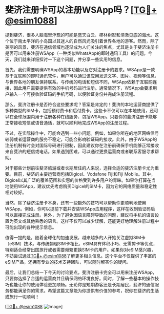 # 斐济注册卡可以注册WSApp吗？[[TG💪+ @esim1088](https://t.me/s/esim1088)]

提到斐济，很多人脑海里浮现的可能是蓝天白云、椰林树影和清澈见底的海水。这个位于南太平洋的小岛国以其迷人的自然风光吸引着世界各地的游客。然而，除了美丽的风景，斐济在通信领域也逐渐成为人们关注的焦点，尤其是关于斐济注册卡是否可以用来注册WSApp（一种类似WhatsApp的即时通讯工具）的问题。今天，我们就来详细探讨一下这个问题，并分享一些实用的信息。

首先，我们需要明确WSApp的基本功能以及它对注册卡的要求。WSApp是一款基于互联网的即时通讯软件，用户可以通过该应用发送文字、图片、视频等信息，与世界各地的朋友保持联系。与传统的电话和短信不同，WSApp依赖于互联网连接，因此用户需要提供有效的手机号码进行注册。通常情况下，WSApp会要求用户输入一个可接收验证码的手机号码，以便验证身份并完成注册流程。

那么，斐济注册卡是否符合这些要求呢？答案是肯定的！斐济的本地运营商提供了多种类型的SIM卡，包括预付费卡和后付费卡。这些卡不仅可以在本地使用，还可以在全球范围内用于注册各种在线服务，包括WSApp。只要你的斐济注册卡能够正常接收短信或语音通话，就可以顺利地完成WSApp的注册过程。

不过，在实际操作中，可能会遇到一些小问题。例如，如果你所在的地区网络信号较弱或者运营商的服务不稳定，可能会影响验证码的接收。此外，由于WSApp的注册机制有时会对国际号码进行限制，因此建议你在注册前确保手机能够正常接收来自斐济的短信或电话。如果遇到困难，可以通过更换运营商或者联系客服寻求帮助。

对于那些计划前往斐济旅游或者长期居住的人来说，选择合适的斐济注册卡尤为重要。目前，斐济的主要运营商包括Digicel、Vodafone Fiji和Fiji Mobile。其中，Digicel以其广泛的覆盖范围和实惠的价格受到许多用户的青睐。如果你打算在当地使用WSApp，建议优先考虑购买Digicel的SIM卡，因为它的网络质量和稳定性相对较好。

当然，除了斐济注册卡本身，还有一些额外的技巧可以帮助你更顺利地使用WSApp。例如，你可以提前下载并安装WSApp应用程序，这样在收到验证码后可以直接完成注册。另外，为了避免因语言障碍导致的问题，建议将手机的语言设置为英文或其他熟悉的语言。这样不仅可以减少误解，还能更好地理解注册过程中可能出现的各种提示信息。

值得一提的是，随着全球化的加速发展，越来越多的人开始关注虚拟SIM卡（eSIM）技术。与传统物理SIM卡相比，eSIM具有体积小巧、无需剪卡等优点，特别适合经常出国旅行或者需要频繁更换SIM卡的用户。如果你对eSIM感兴趣，不妨尝试通过[TG💪+ @esim1088](https://t.me/s/esim1088)了解更多相关信息。这个平台不仅提供了丰富的eSIM产品，还拥有专业的技术支持团队，可以随时解答你的疑问。

最后，让我们总结一下今天的讨论要点。斐济注册卡完全可以用来注册WSApp，只要你选择了合适的运营商并且确保网络环境良好。同时，了解一些基本的操作技巧也能让你的使用体验更加顺畅。无论你是短期游客还是长期居民，斐济的通信服务都能满足你的需求。希望这篇文章能为你提供有价值的参考，祝你在斐济的生活或旅行一切顺利！

[[TG💪+ @esim1088](https://t.me/s/esim1088) ![Image](https://i.postimg.cc/4NQfJmqS/Snipaste-2025-05-13-00-14-12.png)]